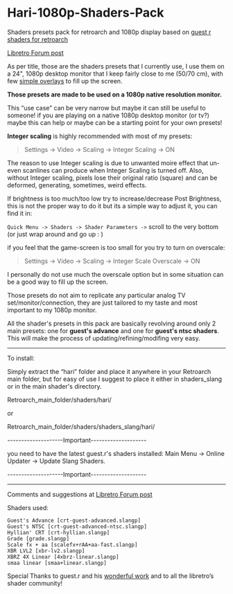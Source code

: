 # Hari-1080p-Shaders-Pack

Shaders presets pack for retroarch and 1080p display based on [guest r shaders for retroarch](https://forums.libretro.com/t/new-crt-shader-from-guest-crt-guest-advanced-updates/25444) 


[Libretro Forum post](https://forums.libretro.com/t/haris-1080p-shaders-presets-screenshots/43734)


As per title, those are the shaders presets that I currently use, I use them on a 24", 1080p desktop monitor that I keep fairly close to me (50/70 cm), with few [simple overlays](https://forums.libretro.com/t/overlays-and-integer-scaling/43557) to fill up the screen.

**Those presets are made to be used on a 1080p native resolution monitor.** 

This “use case” can be very narrow but maybe it can still be useful to someone! if you are playing on a native 1080p desktop monitor (or tv?) maybe this can help or maybe can be a starting point for your own presets!




**Integer scaling** is highly recommended with most of my presets: 

> Settings -> Video -> Scaling -> Integer Scaling -> ON

The reason to use Integer scaling is due to unwanted moire effect that un-even scanlines can produce when Integer Scaling is turned off. Also, without Integer scaling, pixels lose their original ratio (square) and can be deformed, generating, sometimes, weird effects. 


If brightness is too much/too low try to increase/decrease Post Brightness, this is not the proper way to do it but its a simple way to adjust it, you can find it in:

`Quick Menu -> Shaders -> Shader Parameters ->` scroll to the very bottom (or just wrap around and go up : )

if you feel that the game-screen is too small for you try to turn on overscale:

> Settings -> Video -> Scaling -> Integer Scale Overscale -> ON
 
I personally do not use much the overscale option but in some situation can be a good way to fill up the screen.

Those presets do not aim to replicate any particular analog TV set/monitor/connection, they are just tailored to my taste and most important to my 1080p monitor.

All the shader's presets in this pack are basically revolving around only 2 main presets: one for  **guest's advance** and one for **guest's ntsc shaders**. This will make the process of updating/refining/modifing very easy. 

_________________________________________


To install:

 Simply extract the “hari” folder and place it anywhere in your Retroarch main folder, but for easy of use I suggest to place it either in shaders_slang or in the main shader's directory.

Retroarch_main_folder/shaders/hari/

or 

Retroarch_main_folder/shaders/shaders_slang/hari/

--------------------Important--------------------

you need to have the latest guest.r's shaders installed: Main Menu -> Online Updater -> Update Slang Shaders.

--------------------Important--------------------

_________________________________________

Comments and suggestions at [Libretro Forum post](https://forums.libretro.com/t/haris-1080p-shaders-presets-screenshots/43734)

Shaders used:

    Guest's Advance [crt-guest-advanced.slangp]
    Guest's NTSC [crt-guest-advanced-ntsc.slangp]
    Hyllian' CRT [crt-hyllian.slangp]
    Grade [grade.slangp]
    Scale fx + aa [scalefx+rAA+aa-fast.slangp]
    XBR LVL2 [xbr-lv2.slangp]
    XBRZ 4X Linear [4xbrz-linear.slangp]
    smaa linear [smaa+linear.slangp]


Special Thanks to guest.r and his [wonderful work](https://forums.libretro.com/t/new-crt-shader-from-guest-crt-guest-advanced-updates/25444) and to all the libretro’s shader community!
